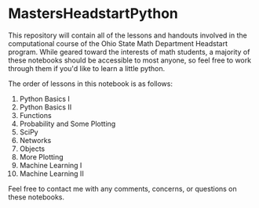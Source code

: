 # MastersHeadstartPython

This repository will contain all of the lessons and handouts involved in the computational course of the Ohio State Math Department Headstart program. While geared toward the interests of math students, a majority of these notebooks should be accessible to most anyone, so feel free to work through them if you'd like to learn a little python.

The order of lessons in this notebook is as follows:
1. Python Basics I
2. Python Basics II
3. Functions
4. Probability and Some Plotting
5. SciPy
6. Networks
7. Objects
8. More Plotting
9. Machine Learning I
10. Machine Learning II

Feel free to contact me with any comments, concerns, or questions on these notebooks.
